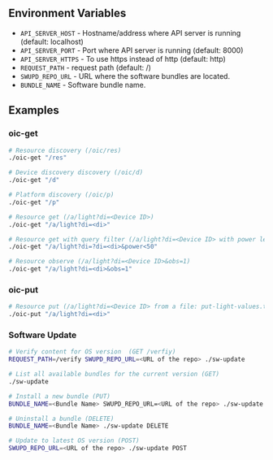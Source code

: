 
## Environment Variables

* `API_SERVER_HOST` - Hostname/address where API server is running
  (default: localhost)
* `API_SERVER_PORT` - Port where API server is running (default: 8000)
* `API_SERVER_HTTPS` - To use https instead of http (default: http)
* `REQUEST_PATH` - request path (default: /)
* `SWUPD_REPO_URL` - URL where the software bundles are located.
* `BUNDLE_NAME` - Software bundle name.

## Examples

### oic-get

```sh
# Resource discovery (/oic/res)
./oic-get "/res"

# Device discovery discovery (/oic/d)
./oic-get "/d"

# Platform discovery (/oic/p)
./oic-get "/p"

# Resource get (/a/light?di=<Device ID>)
./oic-get "/a/light?di=<di>"

# Resource get with query filter (/a/light?di=<Device ID> with power less than 50)
./oic-get "/a/light?di=?di=<di>&power<50"

# Resource observe (/a/light?di=<Device ID>&obs=1)
./oic-get "/a/light?di=<di>&obs=1"
```

### oic-put

```sh
# Resource put (/a/light?di=<Device ID> from a file: put-light-values.txt)
./oic-put "/a/light?di=<di>"
```

### Software Update

```sh
# Verify content for OS version  (GET /verfiy)
REQUEST_PATH=/verify SWUPD_REPO_URL=<URL of the repo> ./sw-update

# List all available bundles for the current version (GET)
./sw-update

# Install a new bundle (PUT)
BUNDLE_NAME=<Bundle Name> SWUPD_REPO_URL=<URL of the repo> ./sw-update PUT

# Uninstall a bundle (DELETE)
BUNDLE_NAME=<Bundle Name> ./sw-update DELETE

# Update to latest OS version (POST)
SWUPD_REPO_URL=<URL of the repo> ./sw-update POST
